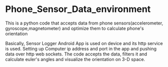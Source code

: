 # Phone_Sensor_Data_environment

This is a python code that accepts data from phone sensors(accelerometer, gyroscope,magnetometer) and optimize them to calculate phone's orientation


Basically, Sensor Logger Android App is used on device and its http service is used. Setting up Computer ip address and port in the app and pushing data over http web sockets.
The code accepts the data, filters it and calculate euler's angles and visualize the orientation on 3-D space.
